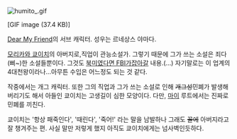 ![humito_.gif](//rv.wkcdn.net/http://rigvedawiki.net/r1/pds/humito_.gif)

[GIF image (37.4 KB)]

  
[Dear My Friend](Dear%20My%20Friend.md)의 서브 캐릭터. 성우는 르네상스 야마다.

[모리카와 쿄이치](%EB%AA%A8%EB%A6%AC%EC%B9%B4%EC%99%80%20%EC%BF%84%EC%9D%B4%EC%B9%98.md)의 아버지로,직업이 관능소설가. 그렇기 때문에 그가 쓰는 소설은 죄다 (삐~)한 소설들뿐이다. 그것도 [북미였다면 FBI가잡아갈](%EC%95%84%EB%8F%99%20%ED%8F%AC%EB%A5%B4%EB%85%B8.md) 내용.(...) 자기말로는 이
업계의 4대천왕이라나...아무튼 수입은 어느정도 되는 것 같다.

작중에서는 개그 캐릭터. 또한 그의 직업과 그가 쓰는 소설로 인해 <del>개그성</del>민폐가 발생해버리기도 해서 아들인 쿄이치는
고생길이 심한 모양이다. 다만, [마이](%EC%BF%A0%EC%8B%9C%EB%A1%9C%20%EB%A7%88%EC%9D%B4.md)
루트에서는 진짜로 민폐를 끼친다.

쿄이치는 '항상 패죽인다', '때린다', '죽어!' 라는 말을 남발하나 그래도 <del>꼴에</del> 아버지라고 잘 챙겨주는 편. 사실
말만 저렇게 했지 아직도 쿄이치에게는 넘사벽인듯하다.

